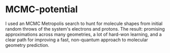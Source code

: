 # MCMC-potential
I used an MCMC Metropolis search to hunt for molecule shapes from initial random throws of the system's electrons and protons. The result: promising approximations across many geometries, a lot of hard-won learning, and a clear path for improving a fast, non-quantum approach to molecular geometry prediction.
